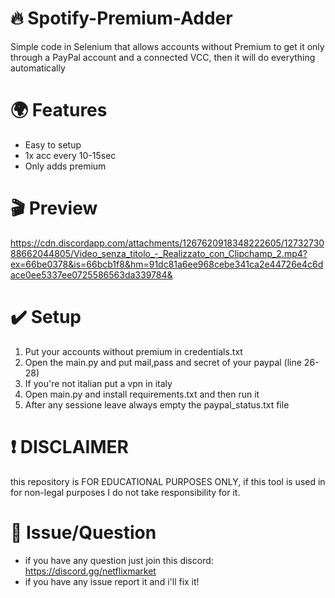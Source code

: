# 🔥​ Spotify-Premium-Adder
Simple code in Selenium that allows accounts without Premium to get it only through a PayPal account and a connected VCC, then it will do everything automatically
# 🌍 Features
- Easy to setup
- 1x acc every 10-15sec
- Only adds premium
# 🎬 Preview
https://cdn.discordapp.com/attachments/1267620918348222605/1273273088662044805/Video_senza_titolo_-_Realizzato_con_Clipchamp_2.mp4?ex=66be0378&is=66bcb1f8&hm=91dc81a6ee968cebe341ca2e44726e4c6dace0ee5337ee0725586563da339784&
# ✔️ Setup
1. Put your accounts without premium in credentials.txt
2. Open the main.py and put mail,pass and secret of your paypal (line 26-28)
3. If you're not italian put a vpn in italy
5. Open main.py and install requirements.txt and then run it
6. After any sessione leave always empty the paypal_status.txt file
# ❗ DISCLAIMER
this repository is FOR EDUCATIONAL PURPOSES ONLY, if this tool is used in for non-legal purposes I do not take responsibility for it.
# 💭 Issue/Question
- if you have any question just join this discord: https://discord.gg/netflixmarket
- if you have any issue report it and i'll fix it!
